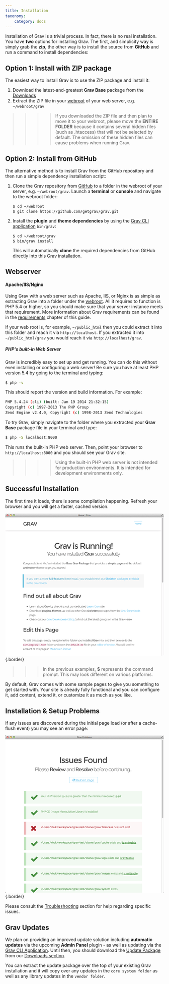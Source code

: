 ```yaml
---
title: Installation
taxonomy:
    category: docs
---
```


Installation of Grav is a trivial process. In fact, there is no real installation.  You have **two** options for installing Grav.  The first, and simplicity way is simply grab the **zip**, the other way is to install the source from **GitHub** and run a command to install dependencies:

## Option 1: Install with ZIP package

The easiest way to install Grav is to use the ZIP package and install it:

1. Download the latest-and-greatest **Grav Base** package from the [Downloads][downloads]
2. Extract the ZIP file in your [webroot][webroot] of your web server, e.g. `~/webroot/grav`

>>>> If you downloaded the ZIP file and then plan to move it to your webroot, please move the **ENTIRE FOLDER** because it contains several hidden files (such as .htaccess) that will not be selected by default. The omission of these hidden files can cause problems when running Grav.

## Option 2: Install from GitHub

The alternative method is to install Grav from the GitHub repository and then run a simple dependency installation script:

1. Clone the Grav repository from [GitHub](https://github.com/getgrav/grav) to a folder in the webroot of your server, e.g. `~/webroot/grav`. Launch a **terminal** or **console** and navigate to the webroot folder:
   ```
   $ cd ~/webroot
   $ git clone https://github.com/getgrav/grav.git
   ```

2. Install the **plugin** and **theme dependencies** by using the [Grav CLI application][grav-cli] `bin/grav`:
   ```
   $ cd ~/webroot/grav
   $ bin/grav install
   ```

   This will automatically **clone** the required dependencies from GitHub directly into this Grav installation.

## Webserver    

#### Apache/IIS/Nginx

Using Grav with a web server such as Apache, IIS, or Nginx is as simple as extracting Grav into a folder under the [webroot][webroot]. All it requires to function is PHP 5.4 or higher, so you should make sure that your server instance meets that requirement. More information about Grav requirements can be found in the [requirements](requirements) chapter of this guide.

If your web root is, for example, `~/public_html` then you could extract it into this folder and reach it via `http://localhost`.  If you extracted it into `~/public_html/grav` you would reach it via `http://localhost/grav`.

##### PHP's built-in Web Server

Grav is incredibly easy to set up and get running. You can do this without even installing or configuring a web server!  Be sure you have at least PHP version 5.4 by going to the terminal and typing:

```bash
$ php -v
```

This should report the version and build information.  For example:

```bash
PHP 5.4.24 (cli) (built: Jan 19 2014 21:32:15)
Copyright (c) 1997-2013 The PHP Group
Zend Engine v2.4.0, Copyright (c) 1998-2013 Zend Technologies
```


To try Grav, simply navigate to the folder where you extracted your **Grav Base** package file in your terminal and type:

```bash
$ php -S localhost:8000
```

This runs the built-in PHP web server.  Then, point your browser to `http://localhost:8000` and you should see your Grav site. 

>>>> Using the built-in PHP web server is not intended for production environments.  It is intended for development environments only.

## Successful Installation

The first time it loads, there is some compilation happening. Refresh your browser and you will get a faster, cached version.

![Grav Installed](install.png?cropResize=600,600)  {.border}

>>> In the previous examples, **$** represents the command prompt.  This may look different on various platforms. 

By default, Grav comes with some sample pages to give you something to get started with.  Your site is already fully functional and you can configure it, add content, extend it, or customize it as much as you like.

## Installation & Setup Problems

If any issues are discovered during the initial page load (or after a cache-flush event) you may see an error page:

![Grav with Problems](problems.png?cropResize=600,600)  {.border}

Please consult the [Troubleshooting](../troubleshooting) section for help regarding specific issues.

## Grav Updates

We plan on providing an improved update solution including **automatic updates** via the upcoming **Admin Panel** plugin - as well as updating via the [Grav CLI Application][grav-cli].  Until then, you should download the [Update Package][update] from our [Downloads section][downloads].

You can extract the update package over the top of your existing Grav installation and it will copy over any updates in the `core system folder` as well as any library updates in the `vendor folder`.

[downloads]: http://getgrav.org/downloads
[webroot]: https://www.wordnik.com/words/webroot
[update]: http://getgrav.org/downloads
[grav-cli]: ../advanced/grav-cli
